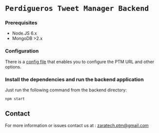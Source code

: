 # `Perdigueros Tweet Manager Backend` 


### Prerequisites

- Node.JS 6.x
- MongoDB >2.x

### Configuration

There is a [config file](config.js) that enables you to configure the PTM URL and other options.

### Install the dependencies and run the backend application

Just run the following command from the backend directory:

    npm start

## Contact

For more information or issues contact us at : zaratech.ptm@gmail.com


